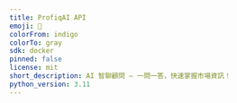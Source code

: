 ```yaml
---
title: ProfiqAI API
emoji: 🤖
colorFrom: indigo
colorTo: gray
sdk: docker
pinned: false
license: mit
short_description: AI 智聊顧問 — 一問一答，快速掌握市場資訊！
python_version: 3.11
---
```

